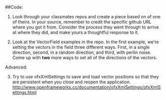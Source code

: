##Code:
1. Look through your classmates repos and create a piece based on of one of theirs.  In your source, remember to credit the specific github URL where you got it from.  Consider the process they went through to arrive at where they did, and make yours a thoughtful response to it.

2. Look at the VectorField examples in the repo.  In the first example, we're setting the vectors in the field three different ways.  First, in a single direction, second, in a random direction, and third, with perlin noise.  Come up with __two__ more ways to set all of the directions of the vectors.

Advanced:

3. Try to use ofxXmlSettings to save and load vector positions so that they are persistent when you close and reopen the application.
http://www.openframeworks.cc/documentation/ofxXmlSettings/ofxXmlSettings.html